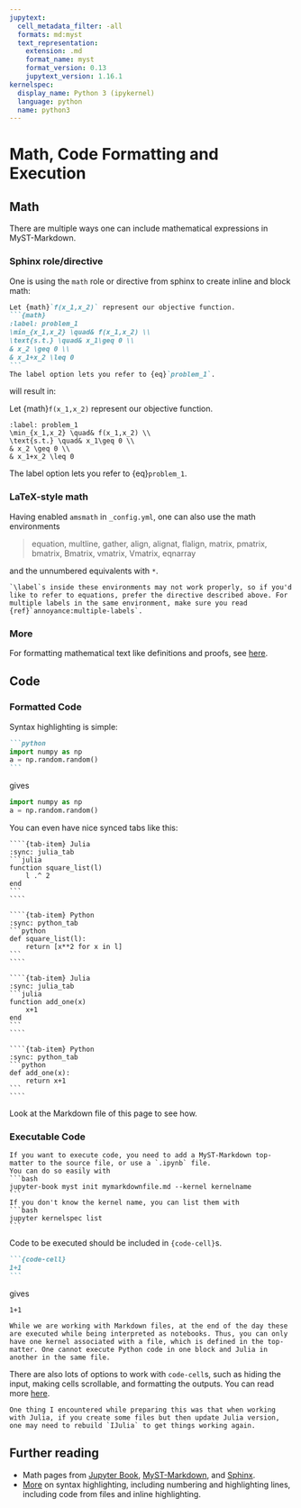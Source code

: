 ```yaml
---
jupytext:
  cell_metadata_filter: -all
  formats: md:myst
  text_representation:
    extension: .md
    format_name: myst
    format_version: 0.13
    jupytext_version: 1.16.1
kernelspec:
  display_name: Python 3 (ipykernel)
  language: python
  name: python3
---
```


# Math, Code Formatting and Execution

## Math

There are multiple ways one can include mathematical expressions in MyST-Markdown.

### Sphinx role/directive

One is using the `math` role or directive from sphinx to create inline and block math:
````md
Let {math}`f(x_1,x_2)` represent our objective function.
```{math}
:label: problem_1
\min_{x_1,x_2} \quad& f(x_1,x_2) \\
\text{s.t.} \quad& x_1\geq 0 \\
& x_2 \geq 0 \\
& x_1+x_2 \leq 0
```
The label option lets you refer to {eq}`problem_1`.
````
will result in:


Let {math}`f(x_1,x_2)` represent our objective function.
```{math}
:label: problem_1
\min_{x_1,x_2} \quad& f(x_1,x_2) \\
\text{s.t.} \quad& x_1\geq 0 \\
& x_2 \geq 0 \\
& x_1+x_2 \leq 0
```
The label option lets you refer to {eq}`problem_1`.

### LaTeX-style math

Having enabled `amsmath` in `_config.yml`, one can also use the math environments
> equation, multline, gather, align, alignat, flalign, matrix, pmatrix, bmatrix, Bmatrix, vmatrix, Vmatrix, eqnarray

and the unnumbered equivalents with `*`.

```{warning}
`\label`s inside these environments may not work properly, so if you'd like to refer to equations, prefer the directive described above. For multiple labels in the same environment, make sure you read {ref}`annoyance:multiple-labels`.
```

### More

For formatting mathematical text like definitions and proofs, see [here](https://jupyterbook.org/en/stable/content/proof.html).

## Code

### Formatted Code

Syntax highlighting is simple:

````md
```python
import numpy as np
a = np.random.random()
```
````
gives
```python
import numpy as np
a = np.random.random()
```

You can even have nice synced tabs like this:

`````{tab-set}
````{tab-item} Julia
:sync: julia_tab
```julia
function square_list(l)
    l .^ 2
end
```
````

````{tab-item} Python
:sync: python_tab
```python
def square_list(l):
    return [x**2 for x in l]
```
````
`````

`````{tab-set}
````{tab-item} Julia
:sync: julia_tab
```julia
function add_one(x)
    x+1
end
```
````

````{tab-item} Python
:sync: python_tab
```python
def add_one(x):
    return x+1
```
````
`````

Look at the Markdown file of this page to see how.

### Executable Code

````{attention}
If you want to execute code, you need to add a MyST-Markdown top-matter to the source file, or use a `.ipynb` file. 
You can do so easily with
```bash
jupyter-book myst init mymarkdownfile.md --kernel kernelname
```
If you don't know the kernel name, you can list them with
```bash
jupyter kernelspec list
```
````

Code to be executed should be included in `{code-cell}`s.
````md
```{code-cell}
1+1
```
````
gives
```{code-cell}
1+1
```

```{important}
While we are working with Markdown files, at the end of the day these are executed while being interpreted as notebooks. Thus, you can only have one kernel associated with a file, which is defined in the top-matter. One cannot execute Python code in one block and Julia in another in the same file.
```

There are also lots of options to work with `code-cell`s, such as hiding the input, making cells scrollable, and formatting the outputs. You can read more [here](https://jupyterbook.org/en/stable/content/executable/index.html).

```{note}
One thing I encountered while preparing this was that when working with Julia, if you create some files but then update Julia version, one may need to rebuild `IJulia` to get things working again.
```

## Further reading
- Math pages from [Jupyter Book](https://jupyterbook.org/en/stable/content/math.html), [MyST-Markdown](https://myst-parser.readthedocs.io/en/latest/syntax/math.html), and [Sphinx](https://www.sphinx-doc.org/en/master/usage/restructuredtext/directives.html#math).
- [More](https://myst-parser.readthedocs.io/en/latest/syntax/code_and_apis.html) on syntax highlighting, including numbering and highlighting lines, including code from files and inline highlighting.
